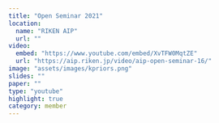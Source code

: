```yaml
---
title: "Open Seminar 2021"
location:
  name: "RIKEN AIP"
  url: ""
video:
  embed: "https://www.youtube.com/embed/XvTFW0MqtZE"
  url: "https://aip.riken.jp/video/aip-open-seminar-16/"
image: "assets/images/kpriors.png"
slides: ""
paper: ""
type: "youtube"
highlight: true
category: member
---
```

